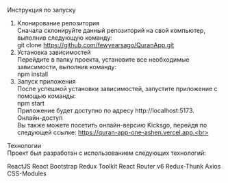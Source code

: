 Инструкция по запуску


1. Клонирование репозитория<br>
Сначала склонируйте данный репозиторий на свой компьютер, выполнив следующую команду:<br>
git clone https://github.com/fewyearsago/QuranApp.git<br>
2. Установка зависимостей<br>
Перейдите в папку проекта, установите все необходимые зависимости, выполнив команду:<br>
npm install<br>
3. Запуск приложения<br>
После успешной установки зависимостей, запустите приложение с помощью команды:<br>
npm start<br>
Приложение будет доступно по адресу http://localhost:5173.<br>
Онлайн-доступ<br>
Вы также можете посетить онлайн-версию Kicksgo, перейдя по следующей ссылке: https://quran-app-one-ashen.vercel.app.<br>


Технологии<br>
Проект был разработан с использованием следующих технологий:<br>

ReactJS
React Bootstrap
Redux Toolkit
React Router v6
Redux-Thunk
Axios
CSS-Modules
